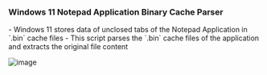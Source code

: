 <h3>Windows 11 Notepad Application Binary Cache Parser</h3>
 - Windows 11 stores data of unclosed tabs of the Notepad Application in `.bin` cache files
 - This script parses the `.bin` cache files of the application and extracts the original file content
 
![image](https://github.com/user-attachments/assets/5be9ab8f-0f60-40c0-82e6-d368e31fa66f)

